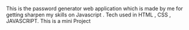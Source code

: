 This is the password generator web application which is made by me for getting sharpen my skills on Javascript .
Tech used in HTML , CSS , JAVASCRIPT.
This is a mini Project

